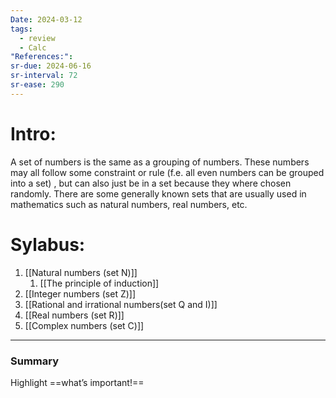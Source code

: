 ```yaml
---
Date: 2024-03-12
tags:
  - review
  - Calc
"References:":
sr-due: 2024-06-16
sr-interval: 72
sr-ease: 290
---
```

# Intro: 
A set of numbers is the same as a grouping of numbers. These numbers may all follow some constraint or rule (f.e. all even numbers can be grouped into a set) , but can also just be in a set because they where chosen randomly. 
There are some generally known sets that are usually used in mathematics such as natural numbers, real numbers, etc. 


# Sylabus:
1. [[Natural numbers (set N)]]
	1. [[The principle of induction]]
2. [[Integer numbers (set Z)]]
3. [[Rational and irrational numbers(set Q and I)]]
4. [[Real numbers (set R)]]
5. [[Complex numbers (set C)]]
---
### Summary
Highlight ==what’s important!==
